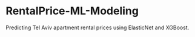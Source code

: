 # RentalPrice-ML-Modeling
Predicting Tel Aviv apartment rental prices using ElasticNet and XGBoost.
